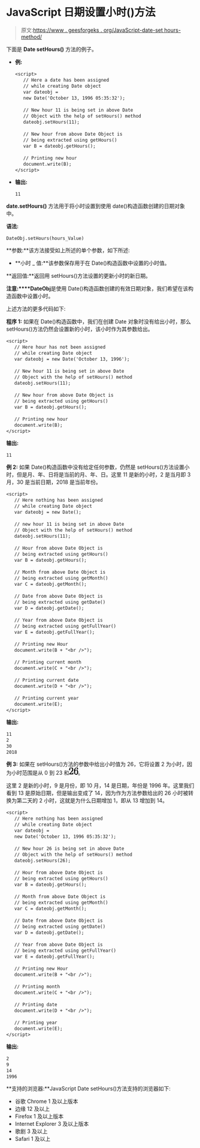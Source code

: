 # JavaScript 日期设置小时()方法

> 原文:[https://www . geesforgeks . org/JavaScript-date-set hours-method/](https://www.geeksforgeeks.org/javascript-date-sethours-method/)

下面是 **Date setHours()** 方法的例子。

*   **例:**

    ```
    <script>
       // Here a date has been assigned
       // while creating Date object
       var dateobj = 
       new Date('October 13, 1996 05:35:32');

       // New hour 11 is being set in above Date
       // Object with the help of setHours() method
       dateobj.setHours(11);

       // New hour from above Date Object is
       // being extracted using getHours()
       var B = dateobj.getHours();

       // Printing new hour
       document.write(B);
    </script>
    ```

*   **输出:**

    ```
    11
    ```

**date.setHours()** 方法用于将小时设置到使用 date()构造函数创建的日期对象中。

**语法:**

```
DateObj.setHours(hours_Value)
```

**参数:**该方法接受如上所述的单个参数，如下所述:

*   **小时 _ 值:**该参数保存用于在 Date()构造函数中设置的小时值。

**返回值:**返回用 setHours()方法设置的更新小时的新日期。

**注意:****DateObj**是使用 Date()构造函数创建的有效日期对象，我们希望在该构造函数中设置小时。

上述方法的更多代码如下:

**程序 1:** 如果在 Date()构造函数中，我们在创建 Date 对象时没有给出小时，那么 setHours()方法仍然会设置新的小时，该小时作为其参数给出。

```
<script>
   // Here hour has not been assigned
   // while creating Date object
   var dateobj = new Date('October 13, 1996');

   // New hour 11 is being set in above Date
   // Object with the help of setHours() method
   dateobj.setHours(11);

   // New hour from above Date Object is
   // being extracted using getHours()
   var B = dateobj.getHours();

   // Printing new hour
   document.write(B);
</script>
```

**输出:**

```
11
```

**例 2:** 如果 Date()构造函数中没有给定任何参数，仍然是 setHours()方法设置小时，但是月、年、日将是当前的月、年、日。这里 11 是新的小时，2 是当月即 3 月，30 是当前日期，2018 是当前年份。

```
<script>
   // Here nothing has been assigned
   // while creating Date object
   var dateobj = new Date();

   // new hour 11 is being set in above Date
   // Object with the help of setHours() method
   dateobj.setHours(11);

   // Hour from above Date Object is
   // being extracted using getHours()
   var B = dateobj.getHours();

   // Month from above Date Object is
   // being extracted using getMonth()
   var C = dateobj.getMonth();

   // Date from above Date Object is
   // being extracted using getDate()
   var D = dateobj.getDate();

   // Year from above Date Object is
   // being extracted using getFullYear()
   var E = dateobj.getFullYear();

   // Printing new Hour
   document.write(B + "<br />");

   // Printing current month
   document.write(C + "<br />");

   // Printing current date
   document.write(D + "<br />");

   // Printing current year
   document.write(E);
</script>
```

**输出:**

```
11
2
30
2018

```

**例 3:** 如果在 setHours()方法的参数中给出小时值为 26，它将设置 2 为小时，因为小时范围是从 0 到 23 和![26%24=2](img/baf4148c51ea461c67c4d7d464fb7bf7.png "Rendered by QuickLaTeX.com")。

这里 2 是新的小时，9 是月份，即 10 月，14 是日期，年份是 1996 年。这里我们看到 13 是原始日期，但是输出变成了 14，因为作为方法参数给出的 26 小时被转换为第二天的 2 小时，这就是为什么日期增加 1，即从 13 增加到 14。

```
<script>
   // Here nothing has been assigned
   // while creating Date object
   var dateobj = 
   new Date('October 13, 1996 05:35:32');

   // New hour 26 is being set in above Date
   // Object with the help of setHours() method
   dateobj.setHours(26);

   // Hour from above Date Object is
   // being extracted using getHours()
   var B = dateobj.getHours();

   // Month from above Date Object is
   // being extracted using getMonth()
   var C = dateobj.getMonth();

   // Date from above Date Object is
   // being extracted using getDate()
   var D = dateobj.getDate();

   // Year from above Date Object is
   // being extracted using getFullYear()
   var E = dateobj.getFullYear();

   // Printing new Hour
   document.write(B + "<br />");

   // Printing month
   document.write(C + "<br />");

   // Printing date
   document.write(D + "<br />");

   // Printing year
   document.write(E);
</script>
```

**输出:**

```
2
9
14
1996

```

**支持的浏览器:**JavaScript Date setHours()方法支持的浏览器如下:

*   谷歌 Chrome 1 及以上版本
*   边缘 12 及以上
*   Firefox 1 及以上版本
*   Internet Explorer 3 及以上版本
*   歌剧 3 及以上
*   Safari 1 及以上